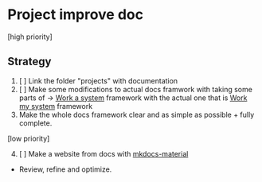 # Project improve doc

[high priority]

## Strategy

1. [ ] Link the folder "projects" with documentation
2. [ ] Make some modifications to actual docs framwork with taking some parts of -> [Work a system](https://github.com/Primerz/Work-a-system) framework with the actual one that is [Work my system](https://github.com/Primerz/Work-my-system) framework
3. Make the whole docs framework clear and as simple as possible + fully complete.

[low priority]

4. [ ] Make a website from docs with [mkdocs-material](http://squidfunk.github.io/mkdocs-material/)
* Review, refine and optimize.
